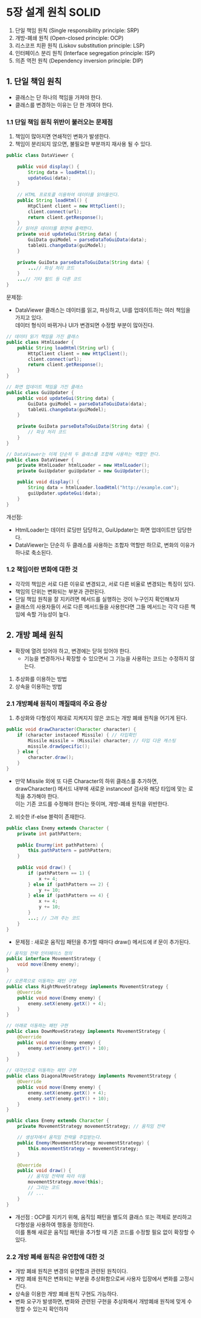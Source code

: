 # 5장 설계 원칙 SOLID
1. 단일 책임 원칙 (Single responsibility principle: SRP)
2. 개방-폐쇄 원칙 (Open-closed principle: OCP)
3. 리스코프 치환 원칙 (Liskov substitution principle: LSP)
4. 인터페이스 분리 원칙 (Interface segregation principle: ISP)
5. 의존 역전 원칙 (Dependency inversion principle: DIP)

## 1. 단일 책임 원칙
- 클래스는 단 하나의 책임을 가져야 한다.
- 클래스를 변경하는 이유는 단 한 개여야 한다.

### 1.1 단일 책임 원칙 위반이 불러오는 문제점
1. 책임이 많아지면 연쇄적인 변화가 발생한다.
2. 책임이 분리되지 않으면, 불필요한 부분까지 재사용 될 수 있다.
````java
public class DataViewer {
    
    public void display() {
        String data = loadHtml();
        updateGui(data);
    }
    
    // HTML 프로토콜 이용하여 데이터를 읽어들인다.
    public String loadHtml() {
        HtpClient client = new HttpClient();
        client.connect(url);
        return client.getResponse();
    }
    // 읽어온 데이터를 화면에 출력한다.
    private void updateGui(String data) {
        GuiData guiModel = parseDataToGuiData(data);
        tableUi.changeData(guiModel);
    }
    
    private GuiData parseDataToGuiData(String data) {
        ...// 파싱 처리 코드
    }
    ...// 기타 필드 등 다른 코드
}
````
문제점: 
- DataViewer 클래스는 데이터를 읽고, 파싱하고, UI를 업데이트하는 여러 책임을 가지고 있다. <br>
데이터 형식이 바뀌거나 UI가 변경되면 수정할 부분이 많아진다.
````java
// 데이터 읽기 책임을 가진 클래스
public class HtmlLoader {
    public String loadHtml(String url) {
        HttpClient client = new HttpClient();
        client.connect(url);
        return client.getResponse();
    }
}

// 화면 업데이트 책임을 가진 클래스
public class GuiUpdater {
    public void updateGui(String data) {
        GuiData guiModel = parseDataToGuiData(data);
        tableUi.changeData(guiModel);
    }
    
    private GuiData parseDataToGuiData(String data) {
        // 파싱 처리 코드
    }
}

// DataViewer는 이제 단순히 두 클래스를 조합해 사용하는 역할만 한다.
public class DataViewer {
    private HtmlLoader htmlLoader = new HtmlLoader();
    private GuiUpdater guiUpdater = new GuiUpdater();

    public void display() {
        String data = htmlLoader.loadHtml("http://example.com");
        guiUpdater.updateGui(data);
    }
}

````
개선점:
- HtmlLoader는 데이터 로딩만 담당하고, GuiUpdater는 화면 업데이트만 담당한다.
- DataViewer는 단순히 두 클래스를 사용하는 조합자 역할만 하므로, 변화의 이유가 하나로 축소된다.
### 1.2 책임이란 변화에 대한 것 
- 각각의 책임은 서로 다른 이유로 변경되고, 서로 다른 비율로 변경되는 특징이 있다.
- 책임의 단위는 변화되는 부분과 관련된다.
- 단일 책임 원칙을 잘 지키려면 메서드를 실행하는 것이 누구인지 확인해보자
- 클래스의 사용자들이 서로 다른 메서드들을 사용한다면 그들 메서드는 각각 다른 책임에 속할 가능성이 높다.

## 2. 개방 폐쇄 원칙 
- 확장에 열려 있어야 하고, 변경에는 닫혀 있어야 한다.
  - 기능을 변경하거나 확장할 수 있으면서 그 기능을 사용하는 코드는 수정하지 않는다.
1. 추상화를 이용하는 방법
2. 상속을 이용하는 방법

### 2.1 개방폐쇄 원칙이 깨질때의 주요 증상
1. 추상화와 다형성이 제대로 지켜지지 않은 코드는 개방 폐쇄 원칙을 어기게 된다.
```java
public void drawCharacter(Character character) {
    if (character instaceof Missile) { // 타입확인
        Missile missile = (Missile) character; // 타입 다운 캐스팅
        missile.drawSpecific();
    } else {
        character.draw();
    }
}
```
- 만약 Missile 외에 또 다른 Character의 하위 클래스를 추가하면, <br>
  drawCharacter() 메서드 내부에 새로운 instanceof 검사와 해당 타입에 맞는 로직을 추가해야 한다. <br>
  이는 기존 코드를 수정해야 한다는 뜻이며, 개방-폐쇄 원칙을 위반한다. <br>

2. 비슷한 if-else 블럭이 존재한다.
```java
public class Enemy extends Character {
    private int pathPattern;
    
    public Enurmy(int pathPattern) {
        this.pathPattern = pathPattern;
    }
    
    public void draw() {
        if (pathPattern == 1) {
            x += 4;
        } else if (pathPattern == 2) {
            y += 10;
        } else if (pathPattern == 4) {
            x += 4;
            y += 10;
        }
        ...; // 그려 주는 코드
    }
}
```
- 문제점 : 새로운 움직임 패턴을 추가할 때마다 draw() 메서드에 if 문이 추가된다.
```java
// 움직임 전략 인터페이스 정의
public interface MovementStrategy {
    void move(Enemy enemy);
}

// 오른쪽으로 이동하는 패턴 구현
public class RightMoveStrategy implements MovementStrategy {
    @Override
    public void move(Enemy enemy) {
        enemy.setX(enemy.getX() + 4);
    }
}

// 아래로 이동하는 패턴 구현
public class DownMoveStrategy implements MovementStrategy {
    @Override
    public void move(Enemy enemy) {
        enemy.setY(enemy.getY() + 10);
    }
}

// 대각선으로 이동하는 패턴 구현
public class DiagonalMoveStrategy implements MovementStrategy {
    @Override
    public void move(Enemy enemy) {
        enemy.setX(enemy.getX() + 4);
        enemy.setY(enemy.getY() + 10);
    }
}
```
```java
public class Enemy extends Character {
    private MovementStrategy movementStrategy; // 움직임 전략

    // 생성자에서 움직임 전략을 주입받는다.
    public Enemy(MovementStrategy movementStrategy) {
        this.movementStrategy = movementStrategy;
    }

    @Override
    public void draw() {
        // 움직임 전략에 따라 이동
        movementStrategy.move(this);
        // 그리는 코드
        // ...
    }
}
```
- 개선점 : OCP를 지키기 위해, 움직임 패턴을 별도의 클래스 또는 객체로 분리하고 다형성을 사용하여 행동을 정의한다. <br>
이를 통해 새로운 움직임 패턴을 추가할 때 기존 코드를 수정할 필요 없이 확장할 수 있다. <br>

### 2.2 개방 폐쇄 원칙은 유연함에 대한 것
- 개방 폐쇄 원칙은 변경의 유연함과 관련된 원칙이다.
- 개방 폐쇄 원칙은 변화되는 부분을 추상화함으로써 사용자 입장에서 변화를 고정시킨다.
- 상속을 이용한 개방 폐쇄 원칙 구현도 가능하다.
- 변화 요구가 발생하면, 변화와 관련된 구현을 추상화해서 개방폐쇄 원칙에 맞게 수정할 수 있는지 확인하자